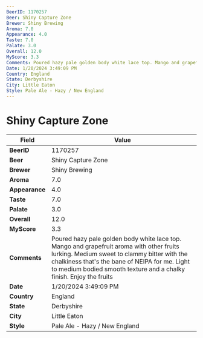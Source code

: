 ```yaml
---
BeerID: 1170257
Beer: Shiny Capture Zone
Brewer: Shiny Brewing
Aroma: 7.0
Appearance: 4.0
Taste: 7.0
Palate: 3.0
Overall: 12.0
MyScore: 3.3
Comments: Poured hazy pale golden body white lace top. Mango and grapefruit aroma with other fruits lurking. Medium sweet to clammy bitter with the chalkiness that's the bane of NEIPA for me. Light to medium bodied smooth texture and a chalky finish. Enjoy the fruits
Date: 1/20/2024 3:49:09 PM
Country: England
State: Derbyshire
City: Little Eaton
Style: Pale Ale - Hazy / New England
---
```


# Shiny Capture Zone

| Field         | Value |
|---------------|-------|
| **BeerID** | 1170257 |
| **Beer** | Shiny Capture Zone |
| **Brewer** | Shiny Brewing |
| **Aroma** | 7.0 |
| **Appearance** | 4.0 |
| **Taste** | 7.0 |
| **Palate** | 3.0 |
| **Overall** | 12.0 |
| **MyScore** | 3.3 |
| **Comments** | Poured hazy pale golden body white lace top. Mango and grapefruit aroma with other fruits lurking. Medium sweet to clammy bitter with the chalkiness that's the bane of NEIPA for me. Light to medium bodied smooth texture and a chalky finish. Enjoy the fruits  |
| **Date** | 1/20/2024 3:49:09 PM |
| **Country** | England |
| **State** | Derbyshire |
| **City** | Little Eaton |
| **Style** | Pale Ale - Hazy / New England |
